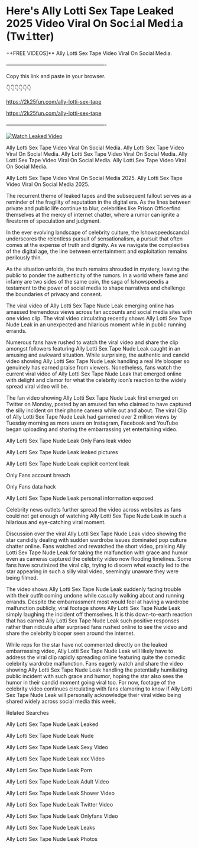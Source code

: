 # Here's Ally Lotti Sex Tape Leaked 2025 Video Viral On Soc𝚒al Med𝚒a (Tw𝚒tter)

++FREE VIDEOS]** Ally Lotti Sex Tape Video Viral On Social Media.

———————————————————-

Copy this link and paste in your browser.

👇👇👇👇👇👇

https://2k25fun.com/ally-lotti-sex-tape

https://2k25fun.com/ally-lotti-sex-tape

———————————————————-

[![Watch Leaked Video](https://miro.medium.com/v2/resize:fit:828/format:webp/1*cilzJN44JGOrTw9NJCrNHA.gif "Watch Leaked Video")](https://2k25fun.com/ally-lotti-sex-tape)

Ally Lotti Sex Tape Video Viral On Social Media. Ally Lotti Sex Tape Video Viral On Social Media. Ally Lotti Sex Tape Video Viral On Social Media. Ally Lotti Sex Tape Video Viral On Social Media. Ally Lotti Sex Tape Video Viral On Social Media.

Ally Lotti Sex Tape Video Viral On Social Media 2025. Ally Lotti Sex Tape Video Viral On Social Media 2025.

The recurrent theme of leaked tapes and the subsequent fallout serves as a reminder of the fragility of reputation in the digital era. As the lines between private and public life continue to blur, celebrities like Prison Officerfind themselves at the mercy of internet chatter, where a rumor can ignite a firestorm of speculation and judgment.

In the ever evolving landscape of celebrity culture, the Ishowspeedscandal underscores the relentless pursuit of sensationalism, a pursuit that often comes at the expense of truth and dignity. As we navigate the complexities of the digital age, the line between entertainment and exploitation remains perilously thin.

As the situation unfolds, the truth remains shrouded in mystery, leaving the public to ponder the authenticity of the rumors. In a world where fame and infamy are two sides of the same coin, the saga of Ishowspeedis a testament to the power of social media to shape narratives and challenge the boundaries of privacy and consent.

The viral video of Ally Lotti Sex Tape Nude Leak emerging online has amassed tremendous views across fan accounts and social media sites with one video clip. The viral video circulating recently shows Ally Lotti Sex Tape Nude Leak in an unexpected and hilarious moment while in public running errands.

Numerous fans have rushed to watch the viral video and share the clip amongst followers featuring Ally Lotti Sex Tape Nude Leak caught in an amusing and awkward situation. While surprising, the authentic and candid video showing Ally Lotti Sex Tape Nude Leak handling a real life blooper so genuinely has earned praise from viewers. Nonetheless, fans watch the current viral video of Ally Lotti Sex Tape Nude Leak that emerged online with delight and clamor for what the celebrity icon’s reaction to the widely spread viral video will be.

The fan video showing Ally Lotti Sex Tape Nude Leak first emerged on Twitter on Monday, posted by an amused fan who claimed to have captured the silly incident on their phone camera while out and about. The viral Clip of Ally Lotti Sex Tape Nude Leak had garnered over 2 million views by Tuesday morning as more users on Instagram, Facebook and YouTube began uploading and sharing the embarrassing yet entertaining video.

Ally Lotti Sex Tape Nude Leak Only Fans leak video

Ally Lotti Sex Tape Nude Leak leaked pictures

Ally Lotti Sex Tape Nude Leak explicit content leak

Only Fans account breach

Only Fans data hack

Ally Lotti Sex Tape Nude Leak personal information exposed

Celebrity news outlets further spread the video across websites as fans could not get enough of watching Ally Lotti Sex Tape Nude Leak in such a hilarious and eye-catching viral moment.

Discussion over the viral Ally Lotti Sex Tape Nude Leak video showing the star candidly dealing with sudden wardrobe issues dominated pop culture chatter online. Fans watched and rewatched the short video, praising Ally Lotti Sex Tape Nude Leak for taking the malfunction with grace and humor even as cameras captured the celebrity video now flooding timelines. Some fans have scrutinized the viral clip, trying to discern what exactly led to the star appearing in such a silly viral video, seemingly unaware they were being filmed.

The video shows Ally Lotti Sex Tape Nude Leak suddenly facing trouble with their outfit coming undone while casually walking about and running errands. Despite the embarrassment most would feel at having a wardrobe malfunction publicly, viral footage shows Ally Lotti Sex Tape Nude Leak simply laughing the incident off themselves. It is this down-to-earth reaction that has earned Ally Lotti Sex Tape Nude Leak such positive responses rather than ridicule after surprised fans rushed online to see the video and share the celebrity blooper seen around the internet.

While reps for the star have not commented directly on the leaked embarrassing video, Ally Lotti Sex Tape Nude Leak will likely have to address the viral clip rapidly spreading online featuring quite the comedic celebrity wardrobe malfunction. Fans eagerly watch and share the video showing Ally Lotti Sex Tape Nude Leak handling the potentially humiliating public incident with such grace and humor, hoping the star also sees the humor in their candid moment going viral too. For now, footage of the celebrity video continues circulating with fans clamoring to know if Ally Lotti Sex Tape Nude Leak will personally acknowledge their viral video being shared widely across social media this week.

Related Searches

Ally Lotti Sex Tape Nude Leak Leaked

Ally Lotti Sex Tape Nude Leak Nude

Ally Lotti Sex Tape Nude Leak Sexy Video

Ally Lotti Sex Tape Nude Leak xxx Video

Ally Lotti Sex Tape Nude Leak Porn

Ally Lotti Sex Tape Nude Leak Adult Video

Ally Lotti Sex Tape Nude Leak Shower Video

Ally Lotti Sex Tape Nude Leak Twitter Video

Ally Lotti Sex Tape Nude Leak Onlyfans Video

Ally Lotti Sex Tape Nude Leak Leaks

Ally Lotti Sex Tape Nude Leak Photos